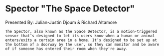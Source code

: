 # Spector "The Space Detector"
Presented By: Julian-Justin Djoum & Richard Altamore

    The Spector, also known as the Space Detector, is a motion-triggered sensor that’s designed to let its users know when a human or animal enters/exits a certain area in a home. It’s designed to be set up at the bottom of a doorway by the user, so they can monitor and be aware of if someone has entered their room when they're away.

